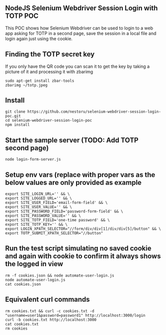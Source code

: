 ## NodeJS Selenium Webdriver Session Login with TOTP POC
This POC shows how Selenium Webdriver can be used to login to a web app asking for TOTP in a second page, save the session in a local file and login again just using the cookie.

## Finding the TOTP secret key
If you only have the QR code you can scan it to get the key by taking a picture of it and processing it with zbarimg
```
sudo apt-get install zbar-tools
zbarimg ~/totp.jpeg 
```

## Install
```
git clone https://github.com/nestoru/selenium-webdriver-session-login-poc.git
cd selenium-webdriver-session-login-poc
npm install
```

## Start the sample server (TODO: Add TOTP second page)
```
node login-form-server.js 
```
## Setup env vars (replace with proper vars as the below values are only provided as example
```
export SITE_LOGIN_URL='' && \
export SITE_LOGGED_URL='' && \
export SITE_USER_FIELD='email-form-field' && \
export SITE_USER_VALUE='' && \
export SITE_PASSWORD_FIELD='password-form-field' && \
export SITE_PASSWORD_VALUE='' && \
export SITE_TOTP_FIELD='one-time password' && \
export SITE_TOTP_KEY='' && \
export LOGIN_XPATH_SELECTOR="//form/div/div[1]/div/div[5]/button" && \
export TOTP_SUBMIT_XPATH_SELECTOR="//button"
```

## Run the test script simulating no saved cookie and again with cookie to confirm it always shows the logged in view
```
rm -f cookies.json && node automate-user-login.js
node automate-user-login.js
cat cookies.json
```

## Equivalent curl commands
```
rm cookies.txt && curl -c cookies.txt -d "username=user1&password=password1" http://localhost:3000/login
curl -b cookies.txt http://localhost:3000
cat cookies.txt
rm cookies
```


